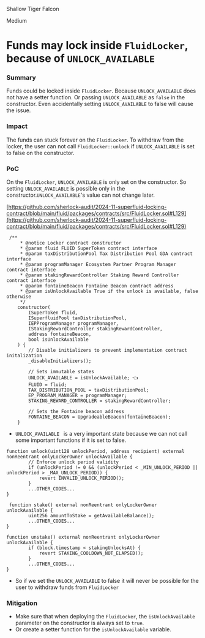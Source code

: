 Shallow Tiger Falcon

Medium

# Funds may lock inside `FluidLocker`, because of `UNLOCK_AVAILABLE`

### Summary

Funds could be locked inside `FluidLocker`. Because `UNLOCK_AVAILABLE` does not have a setter function.
Or passing `UNLOCK_AVAILABLE` as `false` in the constructor.
Even accidentally setting `UNLOCK_AVAILABLE` to false will cause the issue.


### Impact

The funds can stuck forever on the `FluidLocker`.
To withdraw from the locker, the user can not call `FluidLocker::unlock` if `UNLOCK_AVAILABLE` is set to false on the constructor.

### PoC

On the `FluidLocker`, `UNLOCK_AVAILABLE` is only set on the constructor.
So setting `UNLOCK_AVAILABLE` is possible only in the constructor.`UNLOCK_AVAILABLE`'s value can not change later.

[https://github.com/sherlock-audit/2024-11-superfluid-locking-contract/blob/main/fluid/packages/contracts/src/FluidLocker.sol#L129](https://github.com/sherlock-audit/2024-11-superfluid-locking-contract/blob/main/fluid/packages/contracts/src/FluidLocker.sol#L129)

```solidity
 /**
     * @notice Locker contract constructor
     * @param fluid FLUID SuperToken contract interface
     * @param taxDistributionPool Tax Distribution Pool GDA contract interface
     * @param programManager Ecosystem Partner Program Manager contract interface
     * @param stakingRewardController Staking Reward Controller contract interface
     * @param fontaineBeacon Fontaine Beacon contract address
     * @param isUnlockAvailable True if the unlock is available, false otherwise
     */
    constructor(
        ISuperToken fluid,
        ISuperfluidPool taxDistributionPool,
        IEPProgramManager programManager,
        IStakingRewardController stakingRewardController,
        address fontaineBeacon,
        bool isUnlockAvailable
    ) {
        // Disable initializers to prevent implementation contract initalization
        _disableInitializers();

        // Sets immutable states
        UNLOCK_AVAILABLE = isUnlockAvailable; 👈
        FLUID = fluid;
        TAX_DISTRIBUTION_POOL = taxDistributionPool;
        EP_PROGRAM_MANAGER = programManager;
        STAKING_REWARD_CONTROLLER = stakingRewardController;

        // Sets the Fontaine beacon address
        FONTAINE_BEACON = UpgradeableBeacon(fontaineBeacon);
    }
```

* `UNLOCK_AVAILABLE ` is a very important state because we can not call some important functions if it is set to false.

```solidity
function unlock(uint128 unlockPeriod, address recipient) external nonReentrant onlyLockerOwner unlockAvailable {
        // Enforce unlock period validity
        if (unlockPeriod != 0 && (unlockPeriod < _MIN_UNLOCK_PERIOD || unlockPeriod > _MAX_UNLOCK_PERIOD)) {
            revert INVALID_UNLOCK_PERIOD();
        }
        ...OTHER_CODES...
}

 function stake() external nonReentrant onlyLockerOwner unlockAvailable {
        uint256 amountToStake = getAvailableBalance();
        ...OTHER_CODES...
}

function unstake() external nonReentrant onlyLockerOwner unlockAvailable {
        if (block.timestamp < stakingUnlocksAt) {
            revert STAKING_COOLDOWN_NOT_ELAPSED();
        }
        ...OTHER_CODES...
}
```

* So if we set the `UNLOCK_AVAILABLE` to false it will never be possible for the user to withdraw funds from `FluidLocker`

### Mitigation

* Make sure that when deploying the `FluidLocker`, the `isUnlockAvailable` parameter on the constructor is always set to `true`.
* Or create a setter function for the `isUnlockAvailable` variable.